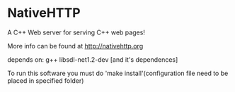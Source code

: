 NativeHTTP
==========

A C++ Web server for serving C++ web pages!

More info can be found at http://nativehttp.org

depends on:
g++
libsdl-net1.2-dev
[and it's dependences]

To run this software you must do 'make install'(configuration file need to be placed in specified folder)

